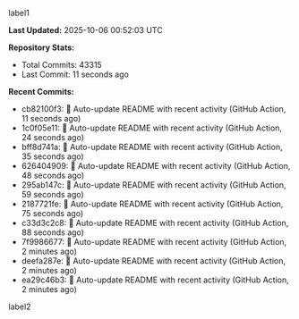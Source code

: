 
label1 
<!-- ACTIVITY_START -->
**Last Updated:** 2025-10-06 00:52:03 UTC

**Repository Stats:**
- Total Commits: 43315
- Last Commit: 11 seconds ago

**Recent Commits:**
- cb82100f3: 🤖 Auto-update README with recent activity (GitHub Action, 11 seconds ago)
- 1c0f05e11: 🤖 Auto-update README with recent activity (GitHub Action, 24 seconds ago)
- bff8d741a: 🤖 Auto-update README with recent activity (GitHub Action, 35 seconds ago)
- 626404909: 🤖 Auto-update README with recent activity (GitHub Action, 48 seconds ago)
- 295ab147c: 🤖 Auto-update README with recent activity (GitHub Action, 59 seconds ago)
- 2187721fe: 🤖 Auto-update README with recent activity (GitHub Action, 75 seconds ago)
- c33d3c2c8: 🤖 Auto-update README with recent activity (GitHub Action, 88 seconds ago)
- 7f9986677: 🤖 Auto-update README with recent activity (GitHub Action, 2 minutes ago)
- deefa287e: 🤖 Auto-update README with recent activity (GitHub Action, 2 minutes ago)
- ea29c46b3: 🤖 Auto-update README with recent activity (GitHub Action, 2 minutes ago)
<!-- ACTIVITY_END -->

label2
